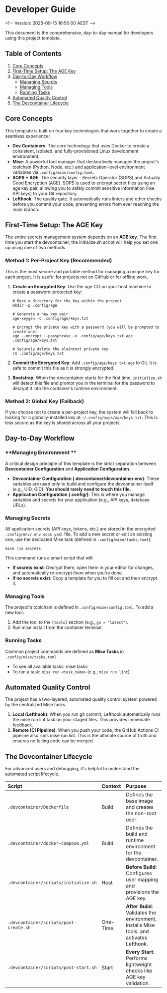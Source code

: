 # **Developer Guide**

\<\!-- Version: 2025-09-15 16:50:00 AEST \--\>

This document is the comprehensive, day-to-day manual for developers using this project template.

## **Table of Contents**

1. [Core Concepts](https://www.google.com/search?q=%23core-concepts)  
2. [First-Time Setup: The AGE Key](https://www.google.com/search?q=%23first-time-setup-the-age-key)  
3. [Day-to-Day Workflow](https://www.google.com/search?q=%23day-to-day-workflow)  
   * [Managing Secrets](https://www.google.com/search?q=%23managing-secrets)  
   * [Managing Tools](https://www.google.com/search?q=%23managing-tools)  
   * [Running Tasks](https://www.google.com/search?q=%23running-tasks)  
4. [Automated Quality Control](https://www.google.com/search?q=%23automated-quality-control)  
5. [The Devcontainer Lifecycle](https://www.google.com/search?q=%23the-devcontainer-lifecycle)

## **Core Concepts**

This template is built on four key technologies that work together to create a seamless experience:

* **Dev Containers**: The core technology that uses Docker to create a consistent, isolated, and fully-provisioned Linux development environment.  
* **Mise**: A powerful tool manager that declaratively manages the project's toolchain (Python, Node, etc.) and application-level environment variables via `.config/mise/config.toml`.  
* **SOPS + AGE**: The security layer - Secrets Operator (SOPS) and Actually Good Encryption (AGE). SOPS is used to encrypt secret files using an age key pair, allowing you to safely commit sensitive information (like API keys) to your Git repository.  
* **Lefthook**: The quality gate. It automatically runs linters and other checks before you commit your code, preventing errors from ever reaching the main branch.

## **First-Time Setup: The AGE Key**

The entire secrets management system depends on an **AGE key**. The first time you start the devcontainer, the initialize.sh script will help you set one up using one of two methods.

### **Method 1: Per-Project Key (Recommended)**

This is the most secure and portable method for managing a unique key for each project. It is useful for projects not on GitHub or for offline work.

1. **Create an Encrypted Key**: Use the age CLI on your host machine to create a password-protected key:  
   ```
   # Make a directory for the key within the project  
   mkdir -p .config/age

   # Generate a new key pair  
   age-keygen -o .config/age/keys.txt

   # Encrypt the private key with a password (you will be prompted to create one)  
   age --encrypt --passphrase -o .config/age/keys.txt.age .config/age/keys.txt

   # Securely delete the plaintext private key  
   rm .config/age/keys.txt
   ```

2. **Commit the Encrypted Key**: Add `.config/age/keys.txt.age` to Git. It is safe to commit this file as it is strongly encrypted.  
3. **Bootstrap**: When the devcontainer starts for the first time, `initialize.sh` will detect this file and prompt you in the terminal for the password to decrypt it into the container's runtime environment.

### **Method 2: Global Key (Fallback)**

If you choose not to create a per-project key, the system will fall back to looking for a globally-installed key at `~/.config/sops/age/keys.txt`. This is less secure as the key is shared across all your projects.

## **Day-to-Day Workflow**

### **Managing Environment **

A critical design principle of this template is the strict separation between **Devcontainer Configuration** and **Application Configuration**.

* **Devcontainer Configuration (.devcontainer/devcontainer.env)**: These variables are used *only* to build and configure the devcontainer itself (e.g., UID, GID). **You should rarely need to touch this file.**  
* **Application Configuration (.config/)**: This is where you manage variables and secrets for your application (e.g., API keys, database URLs).

### **Managing Secrets**

All application secrets (API keys, tokens, etc.) are stored in the encrypted `.config/env/.env.sops.yaml` file. To add a new secret or edit an existing one, use the dedicated Mise task (defined in `.config/mise/tasks.toml`):
```
mise run secrets
```
This command runs a smart script that will:

* **If secrets exist**: Decrypt them, open them in your editor for changes, and automatically re-encrypt them when you're done.  
* **If no secrets exist**: Copy a template for you to fill out and then encrypt it.

### **Managing Tools**

The project's toolchain is defined in `.config/mise/config.toml`. To add a new tool:

1. Add the tool to the `[tools]` section (e.g., `go = "latest"`).  
2. Run mise install from the container terminal.

### **Running Tasks**

Common project commands are defined as **Mise Tasks** in `.config/mise/tasks.toml`.

* To see all available tasks: mise tasks  
* To run a task: `mise run <task_name>` (e.g., `mise run lint`)

## **Automated Quality Control**

The project has a two-layered, automated quality control system powered by the centralized Mise tasks.

1. **Local (Lefthook)**: When you run git commit, Lefthook automatically runs the mise run lint task on your staged files. This provides immediate feedback.  
2. **Remote (CI Pipeline)**: When you push your code, the GitHub Actions CI pipeline also runs mise run lint. This is the ultimate source of truth and ensures no failing code can be merged.

## **The Devcontainer Lifecycle**

For advanced users and debugging, it's helpful to understand the automated script lifecycle.

| Script | Context | Purpose |
| :---- | :---- | :---- |
| `.devcontainer/Dockerfile` | Build | Defines the base image and creates the non-root user. |
| `.devcontainer/docker-compose.yml` | Build | Defines the build and runtime environment for the devcontainer. |
| `.devcontainer/scripts/initialize.sh` | Host | **Before Build**: Configures user mapping and provisions the AGE key. |
| `.devcontainer/scripts/post-create.sh` | One-Time | **After Build**: Validates the environment, installs Mise tools, and activates Lefthook. |
| `.devcontainer/scripts/post-start.sh` | Start | **Every Start**: Performs lightweight checks like AGE key validation. |
